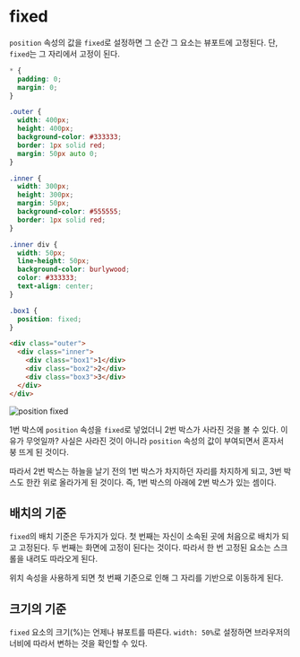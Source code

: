 # fixed
`position` 속성의 값을 `fixed`로 설정하면 그 순간 그 요소는 뷰포트에 고정된다. 단, `fixed`는 그 자리에서 고정이 된다.

```css
* {
  padding: 0;
  margin: 0;
}

.outer {
  width: 400px;
  height: 400px;
  background-color: #333333;
  border: 1px solid red;
  margin: 50px auto 0;
}

.inner {
  width: 300px;
  height: 300px;
  margin: 50px;
  background-color: #555555;
  border: 1px solid red;
}

.inner div {
  width: 50px;
  line-height: 50px;
  background-color: burlywood;
  color: #333333;
  text-align: center;
}

.box1 {
  position: fixed;
}
```

```html
<div class="outer">
  <div class="inner">
    <div class="box1">1</div>
    <div class="box2">2</div>
    <div class="box3">3</div>
  </div>
</div>
```

![position fixed](https://drive.google.com/uc?export=view&id=177_x7ETGpZ9qirEqov1Nak6bO-b9cGPD)

1번 박스에 `position` 속성을 `fixed`로 넣었더니  2번 박스가 사라진 것을 볼 수 있다. 이유가 무엇일까? 사실은 사라진 것이 아니라 `position` 속성의 값이 부여되면서 혼자서 붕 뜨게 된 것이다.

따라서 2번 박스는 하늘을 날기 전의 1번 박스가 차지하던 자리를 차지하게 되고, 3번 박스도 한칸 위로 올라가게 된 것이다. 즉, 1번 박스의 아래에 2번 박스가 있는 셈이다.

## 배치의 기준
`fixed`의 배치 기준은 두가지가 있다. 첫 번째는 자신이 소속된 곳에 처음으로 배치가 되고 고정된다. 두 번째는 화면에 고정이 된다는 것이다. 따라서 한 번 고정된 요소는 스크롤을 내려도 따라오게 된다.

위치 속성을 사용하게 되면 첫 번째 기준으로 인해 그 자리를 기반으로 이동하게 된다.

## 크기의 기준
`fixed` 요소의 크기(%)는 언제나 뷰포트를 따른다. `width: 50%`로 설정하면 브라우저의 너비에 따라서 변하는 것을 확인할 수 있다.